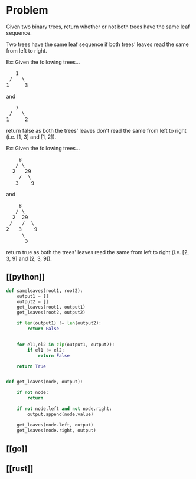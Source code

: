 
# Problem

Given two binary trees, return whether or not both trees have the same leaf sequence.

Two trees have the same leaf sequence if both trees’ leaves read the same from left to right.

Ex: Given the following trees…
<pre>
   1
 /   \
1     3
</pre>
and

<pre>
   7
 /   \
1     2
</pre>

return false as both the trees' leaves don't read the same from left to right (i.e. [1, 3] and [1, 2]).

Ex: Given the following trees…
<pre>
    8
   / \
  2   29
    /  \
   3    9
</pre>
and
<pre>
    8
   / \
  2  29
 /   /  \
2   3    9
     \
      3
</pre>

return true as both the trees' leaves read the same from left to right (i.e. [2, 3, 9] and [2, 3, 9]).

## [[python]]

```python
def sameleaves(root1, root2):
    output1 = []
    output2 = []
    get_leaves(root1, output1)
    get_leaves(root2, output2)

    if len(output1) != len(output2):
        return False


    for el1,el2 in zip(output1, output2):
        if el1 != el2:
            return False

    return True


def get_leaves(node, output):

    if not node:
        return

    if not node.left and not node.right:
        output.append(node.value)

    get_leaves(node.left, output)
    get_leaves(node.right, output)

```

## [[go]]

## [[rust]]